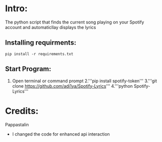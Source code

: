 # Intro:
The python script that finds the current song playing on your Spotify account and automaticllay displays the lyrics

## Installing requirments:
```
pip install -r requirements.txt
```
## Start Program:
1. Open terminal or command prompt
2.'''pip install spotify-token'''
3.'''git clone https://github.com/adi1ya/Spotify-Lyrics'''
4.'''python Spotify-Lyrics'''

# Credits:
Pappastalin
- I changed the code for enhanced api interaction
